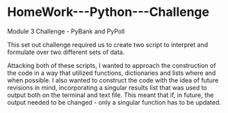 # HomeWork---Python---Challenge
Module 3 Challenge - PyBank and PyPoll

This set out challenge required us to create two script to interpret and formulate over two different sets of data.

Attacking both of these scripts, I wanted to approach the construction of the code in a way that utilized functions, dictionaries and lists where and when possible. 
I also wanted to construct the code with the idea of future revisions in mind, incorporating a singular results list that was used to output both on the terminal and text file. This  meant that if, in future, the output needed to be changed - only a singular function has to be updated. 

